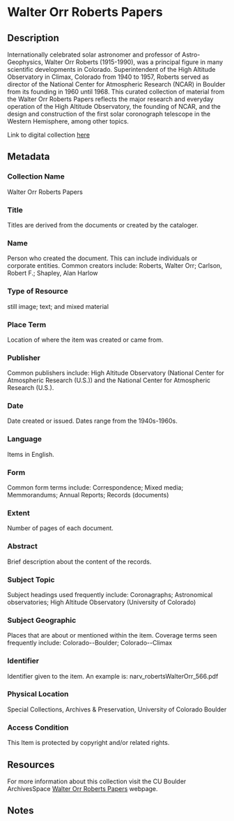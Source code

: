 # Walter Orr Roberts Papers
## Description
Internationally celebrated solar astronomer and professor of Astro-Geophysics, Walter Orr Roberts (1915-1990), was a principal figure in many scientific developments in Colorado. Superintendent of the High Altitude Observatory in Climax, Colorado from 1940 to 1957, Roberts served as director of the National Center for Atmospheric Research (NCAR) in Boulder from its founding in 1960 until 1968. This curated collection of material from the Walter Orr Roberts Papers reflects the major research and everyday operation of the High Altitude Observatory, the founding of NCAR, and the design and construction of the first solar coronograph telescope in the Western Hemisphere, among other topics.

Link to digital collection [here](https://doi.org/10.25810/gp7q-zk13)
## Metadata
### Collection Name
Walter Orr Roberts Papers
### Title
Titles are derived from the documents or created by the cataloger.
### Name
Person who created the document. This can include individuals or corporate entities. Common creators include: Roberts, Walter Orr; Carlson, Robert F.; Shapley, Alan Harlow
### Type of Resource
still image; text; and mixed material
### Place Term
Location of where the item was created or came from. 
### Publisher
Common publishers include: High Altitude Observatory (National Center for Atmospheric Research (U.S.)) and the National Center for Atmospheric Research (U.S.).
### Date
Date created or issued. Dates range from the 1940s-1960s.
### Language
Items in English.
### Form
Common form terms include: Correspondence; Mixed media; Memmorandums; Annual Reports; Records (documents)
### Extent
Number of pages of each document.
### Abstract
Brief description about the content of the records.
### Subject Topic
Subject headings used frequently include: Coronagraphs; Astronomical observatories; High Altitude Observatory (University of Colorado)
### Subject Geographic
Places that are about or mentioned within the item. Coverage terms seen frequently include: Colorado--Boulder; Colorado--Climax
### Identifier
Identifier given to the item. An example is: narv_robertsWalterOrr_566.pdf
### Physical Location
Special Collections, Archives & Preservation, University of Colorado Boulder
### Access Condition
This Item is protected by copyright and/or related rights.
## Resources
For more information about this collection visit the CU Boulder ArchivesSpace [Walter Orr Roberts Papers](https://archives.colorado.edu/repositories/2/resources/1468) webpage.
## Notes
